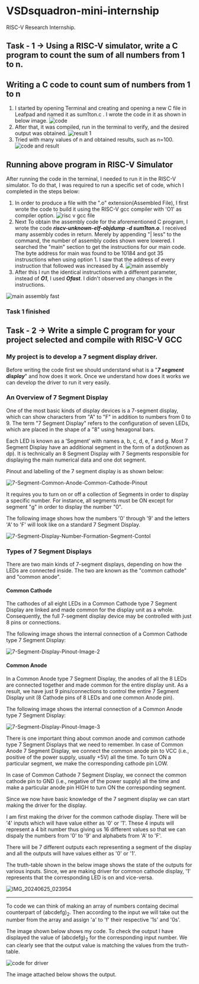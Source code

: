 # VSDsquadron-mini-internship
RISC-V Research Internship.

## Task - 1 -> Using a RISC-V simulator, write a C program to count the sum of all numbers from 1 to n.

## Writing a C code to count sum of numbers from 1 to n
1. I started by opening Terminal and creating and opening a new C file in Leafpad and named it as sum1ton.c . I wrote the code in it as shown in below image.
![code ](https://github.com/PULKITMAN/VSD_MINI_ResearchInternship/assets/118650271/0d647449-334d-415f-9237-8736b00b070e)
2. After that, it was compiled, run in the terminal to verify, and the desired output was obtained.
![result 1](https://github.com/PULKITMAN/VSD_MINI_ResearchInternship/assets/118650271/0c544287-ae29-426f-8ce9-61aa62fd8699)
3. Tried with many values of n and obtained results, such as n=100.
![code and result](https://github.com/PULKITMAN/VSD_MINI_ResearchInternship/assets/118650271/b88546ed-16f9-426b-9e4c-1c549559a9c0)
## Running above program in RISC-V Simulator
After running the code in the terminal, I needed to run it in the RISC-V simulator. To do that, I was required to run a specific set of code, which I completed in the steps below:
1. In order to produce a file with the ".o" extension(Assembled File), I first wrote the code to build it using the RISC-V gcc compiler with  'O1' as compiler option.
![risc v gcc file](https://github.com/PULKITMAN/VSD_MINI_ResearchInternship/assets/118650271/7291f1b8-71ca-4b39-90e8-1269fe36f168)
2. Next To obtain the assembly code for the aforementioned C program, I wrote the code ***riscv-unknown-elf-objdump -d sum1ton.o***. I received many assembly codes in return. Merely by appending "| less" to the command, the number of assembly codes shown were lowered. I searched the "main" section to get the instructions for our main code. The byte address for main was found to be 10184 and got 35 instrusctions when using option 1. I saw that the address of every instruction that followed was increased by 4.
![main assembly](https://github.com/PULKITMAN/VSD_MINI_ResearchInternship/assets/118650271/2ef3878a-4e56-48cd-a773-2f953ef3c94c)
3. After this I run the identical instructions with a different parameter, instead of ***O1***, I used ***Ofast***. I didn't observed any changes in the instructions.
   
![main assembly fast](https://github.com/PULKITMAN/VSD_MINI_ResearchInternship/assets/118650271/1d3d065d-cc21-4200-93d1-4564f364b854)

### Task 1 finished


## Task - 2 -> Write a simple C program for your project selected and compile with RISC-V GCC
### My project is to develop a 7 segment display driver.
Before writing the code first we should understand what is a "***7 segment display***" and how does it work. Once we understand how does it works we can develop the driver to run it very easily.

### An Overview of 7 Segment Display
One of the most basic kinds of display devices is a 7-segment display, which can show characters from "A" to "F" in addition to numbers from 0 to 9. The term "7 Segment Display" refers to the configuration of seven LEDs, which are placed in the shape of a "8" using hexagonal bars.

Each LED is known as a ‘Segment’ with names a, b, c, d, e, f and g. Most 7 Segment Display have an additional segment in the form of a dot(known as dp). It is technically an 8 Segment Display with 7 Segments responsible for displaying the main numerical data and one dot segment.

Pinout and labelling of the 7 segment display is as shown below:

![7-Segment-Common-Anode-Common-Cathode-Pinout](https://github.com/PULKITMAN/VSD_MINI_ResearchInternship/assets/118650271/b07d4c34-53b3-4f76-8384-b815d33de140)

It requires you to turn on or off a collection of Segments in order to display a specific number. For instance, all segments must be ON except for segment "g" in order to display the number "0".

The following image shows how the numbers '0' through '9' and the letters 'A' to 'F' will look like on a standard 7 Segment Display.

![7-Segment-Display-Number-Formation-Segment-Contol](https://github.com/PULKITMAN/VSD_MINI_ResearchInternship/assets/118650271/3a419c06-db5a-4dcd-beed-354f13a0fea6)

### Types of 7 Segment Displays
There are two main kinds of 7-segment displays, depending on how the LEDs are connected inside. The two are known as the "common cathode" and "common anode".

#### Common Cathode
The cathodes of all eight LEDs in a Common Cathode type 7 Segment Display are linked and made common for the display unit as a whole. Consequently, the full 7-segment display device may be controlled with just 8 pins or connections.

The following image shows the internal connection of a Common Cathode type 7 Segment Display:

![7-Segment-Display-Pinout-Image-2](https://github.com/PULKITMAN/VSD_MINI_ResearchInternship/assets/118650271/7002c2e7-2e7a-4ada-ba51-89cb9435de03)


#### Common Anode
In a Common Anode type 7 Segment Display, the anodes of all the 8 LEDs are connected together and made common for the entire display unit. As a result, we have just 9 pins/connections to control the entire 7 Segment Display unit (8 Cathode pins of 8 LEDs and one common Anode pin).

The following image shows the internal connection of a Common Anode type 7 Segment Display:

![7-Segment-Display-Pinout-Image-3](https://github.com/PULKITMAN/VSD_MINI_ResearchInternship/assets/118650271/8eab72bd-7ed7-4d91-8e40-3f33d88e7837)

There is one important thing about common anode and common cathode type 7 Segment Displays that we need to remember. In case of Common Anode 7 Segment Display, we connect the common anode pin to VCC (i.e., positive of the power supply, usually +5V) all the time. To turn ON a particular segment, we make the corresponding cathode pin LOW.

In case of Common Cathode 7 Segment Display, we connect the common cathode pin to GND (i.e., negative of the power supply) all the time and make a particular anode pin HIGH to turn ON the corresponding segment.

Since we now have basic knowledge of the 7 segment display we can start making the driver for the display.

I am first making the driver for the common cathode display. There will be '4' inputs which will have value either as '0' or '1'. These 4 inputs will represent a 4 bit number thus giving us 16 different values so that we can dispaly the numbers from '0' to '9' and alphabets from 'A' to 'F'.

There will be 7 different outputs each representing a segment of the display and all the outputs will have values either as '0' or '1'.

The truth-table shown in the below image shows the state of the outputs for various inputs. Since, we are making driver for common cathode display, '1' represents that the corresponding LED is on and vice-versa.

![IMG_20240625_023954](https://github.com/PULKITMAN/VSD_MINI_ResearchInternship/assets/118650271/b2867ec1-fa90-4088-8681-7d80b559fee0)

---

To code we can think of making an array of numbers containg decimal counterpart of (abcdefg)<sub>2</sub>. Then according to the input we will take out the number from the array and assign 'a' to 'f' their respective '1s' and '0s'.

The image shown below shows my code. To check the output I have displayed the value of (abcdefg)<sub>2</sub> for the corresponding input number. We can clearly see that the output value is matching the values from the truth-table.

![code for driver](https://github.com/PULKITMAN/VSD_MINI_ResearchInternship/assets/118650271/53a12bc7-a0b6-4651-919b-a594249b2393)

The image attached below shows the output.


